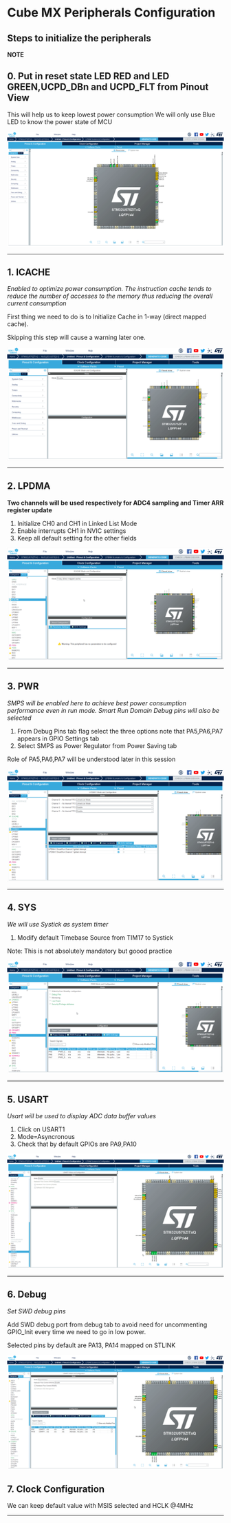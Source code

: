 # **Cube MX Peripherals Configuration**

## Steps to initialize the peripherals

**NOTE** 

## 0. **Put in reset state LED RED and LED GREEN,UCPD_DBn and UCPD_FLT from Pinout View**
This will help us to keep lowest power consumption
We will only use Blue LED to know the power state of MCU

![Cubemx start](./img/0101.gif)

---

## 1. **ICACHE**

*Enabled to optimize power consumption. The instruction cache tends to reduce the number of accesses to the memory thus reducing the overall current
consumption*

 First thing we need to do is to Initialize Cache in 1-way (direct mapped cache).

<awarning>   
Skipping this step will cause a warning later one. 
</awarning>


![Cubemx start](./img/02.gif)

---

## 2. **LPDMA**
<!-- check if this can be performed in LPBAM scenario config tab !-->
**Two channels will be used respectively for ADC4 sampling and Timer ARR register update**

1. Initialize CH0 and CH1 in Linked List Mode
2. Enable interrupts CH1 in NVIC settings
3. Keep all default setting for the other fields

![Cubemx start](./img/03.gif)

---

## 3. **PWR**

*SMPS will be enabled here to achieve best power consumption performance even in run mode. Smart Run Domain Debug pins will also be selected*

1. From Debug Pins tab flag select the three options note that PA5,PA6,PA7 appears in GPIO Settings tab 
2. Select SMPS as Power Regulator from Power Saving tab

<ainfo>
Role of PA5,PA6,PA7 will be understood later in this session
</ainfo>


![Cubemx pwm](./img/04.gif)

---

## 4. **SYS**

  *We will use Systick as system timer*

1. Modify default Timebase Source from TIM17 to Systick

Note: This is not absolutely mandatory but goood practice

![Cubemx sys](./img/05.gif)

---

## 5. **USART**

  *Usart will be used to display ADC data buffer values*

1. Click on USART1
2. Mode=Asyncronous
3. Check that by default GPIOs are PA9,PA10 

![Cubemx sys](./img/0202.gif)

---

## 6. **Debug**

  *Set SWD debug pins*

Add SWD debug port from debug tab to avoid need for uncommenting GPIO_Init every time we need to go in low power.

Selected pins by default are PA13, PA14 mapped on STLINK



![Cubemx sys](./img/0303.gif)

## 7. **Clock Configuration**

We can keep default value with MSIS selected and HCLK @4MHz

----
